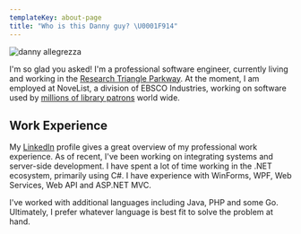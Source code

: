 ```yaml
---
templateKey: about-page
title: "Who is this Danny guy? \U0001F914"
---
```

![danny allegrezza](/img/13100926_10205915597114461_7059694791063546571_n.jpg "danny allegrezza")

I'm so glad you asked! I'm a professional software engineer, currently living and working in the [Research Triangle Parkway](https://en.wikipedia.org/wiki/Research_Triangle_Park). At the moment, I am employed at NoveList, a division of EBSCO Industries, working on software used by [millions of library patrons](https://www.ebscohost.com/novelist/our-products/novelist-select) world wide.

## Work Experience

My [LinkedIn](https://www.linkedin.com/in/dannyallegrezza/) profile gives a great overview of my professional work experience. As of recent, I've been working on integrating systems and server-side development. I have spent a lot of time working in the .NET ecosystem, primarily using C#. I have experience with WinForms, WPF, Web Services, Web API and ASP.NET MVC. 

I've worked with additional languages including Java, PHP and some Go. Ultimately, I prefer whatever language is best fit to solve the problem at hand.
